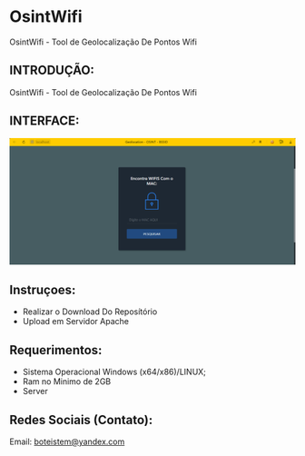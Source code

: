 # OsintWifi
OsintWifi - Tool de Geolocalização De Pontos Wifi

## INTRODUÇÃO:

OsintWifi - Tool de Geolocalização De Pontos Wifi

## INTERFACE:
![Interface](https://raw.githubusercontent.com/Cyber-Root0/OsintWifi/main/Midia/Print.PNG)



## Instruçoes:
- Realizar o Download Do Reposítório 
- Upload em Servidor Apache

## Requerimentos:

- Sistema Operacional Windows (x64/x86)/LINUX;
- Ram no Minimo de 2GB
- Server


## Redes Sociais (Contato):

Email: boteistem@yandex.com
